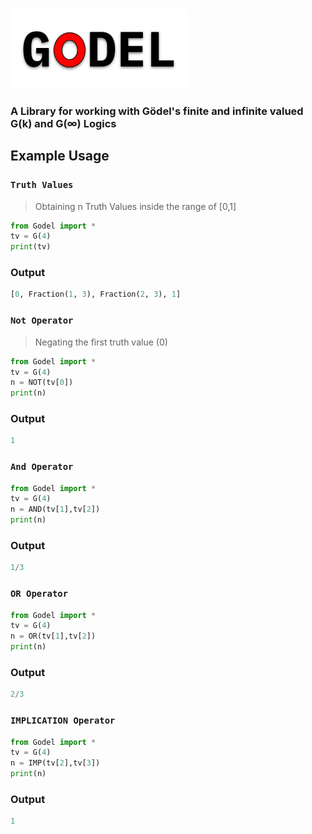 ### <img src="./godel.png" />
### A Library for working with Gödel's finite and infinite valued G(k) and G(∞) Logics

## Example Usage

### `Truth Values`
> Obtaining n Truth Values inside the range of [0,1]  
```python
from Godel import *
tv = G(4)
print(tv)
```
### Output
```python
[0, Fraction(1, 3), Fraction(2, 3), 1]
```

### `Not Operator`
> Negating the first truth value (0)
```python
from Godel import *
tv = G(4)
n = NOT(tv[0])
print(n)
```
### Output
```python
1
```

### `And Operator`
```python
from Godel import *
tv = G(4)
n = AND(tv[1],tv[2])
print(n)
```
### Output
```python
1/3
```

### `OR Operator`
```python
from Godel import *
tv = G(4)
n = OR(tv[1],tv[2])
print(n)
```
### Output
```python
2/3
```

### `IMPLICATION Operator`
```python
from Godel import *
tv = G(4)
n = IMP(tv[2],tv[3])
print(n)
```
### Output
```python
1
```
